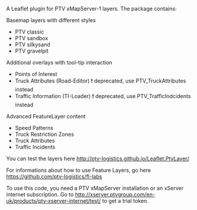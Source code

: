 A Leaflet plugin for PTV xMapServer-1 layers. The package contains:

Basemap layers with different styles
* PTV classic
* PTV sandbox
* PTV silkysand
* PTV gravelpit

Additional overlays with tool-tip interaction
* Points of Interest
* Truck Attributes (Road-Editor) :exclamation: deprecated, use PTV_TruckAttributes instead
* Traffic Information (TI-Loader) :exclamation: deprecated, use PTV_TrafficIndcidents instead

Advanced FeatureLayer content
* Speed Patterns
* Truck Restriction Zones
* Truck Attributes
* Traffic Incidents

You can test the layers here http://ptv-logistics.github.io/Leaflet.PtvLayer/

For informations about how to use Feature Layers, go here https://github.com/ptv-logistics/fl-labs

To use this code, you need a PTV xMapServer installation or an xServer internet subscription. 
Go to http://xserver.ptvgroup.com/en-uk/products/ptv-xserver-internet/test/ to get a trial token.
